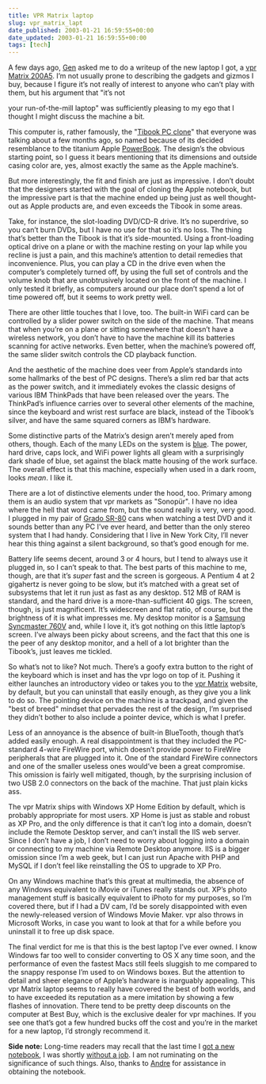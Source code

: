 ```yaml
---
title: VPR Matrix laptop
slug: vpr_matrix_lapt
date_published: 2003-01-21 16:59:55+00:00
date_updated: 2003-01-21 16:59:55+00:00
tags: [tech]
---
```

A few days ago, [Gen](http://www.kanai.net/weblog/) asked me to do a writeup of the new laptop I got, a [vpr Matrix 200A5](http://www.vprmatrix.com/products_notebook_200A5.asp). I’m not usually prone to describing the gadgets and gizmos I buy, because I figure it’s not really of interest to anyone who can’t play with them, but his argument that "it’s not

your run-of-the-mill laptop" was sufficiently pleasing to my ego that I thought I might discuss the machine a bit.

This computer is, rather famously, the "[Tibook PC clone](http://www.cnet.com/techtrends/0-6014-7-20573465.html)" that everyone was talking about a few months ago, so named because of its decided resemblance to the titanium Apple [PowerBook](http://www.apple.com/powerbook/index15.html). The design’s the obvious starting point, so I guess it bears mentioning that its dimensions and outside casing color are, yes, almost exactly the same as the Apple machine’s.

But more interestingly, the fit and finish are just as impressive. I don’t doubt that the designers started with the goal of cloning the Apple notebook, but the impressive part is that the machine ended up being just as well thought-out as Apple products are, and even exceeds the Tibook in some areas.

Take, for instance, the slot-loading DVD/CD-R drive. It’s no superdrive, so you can’t burn DVDs, but I have no use for that so it’s no loss. The thing that’s better than the Tibook is that it’s side-mounted. Using a front-loading optical drive on a plane or with the machine resting on your lap while you recline is just a pain, and this machine’s attention to detail remedies that inconvenience. Plus, you can play a CD in the drive even when the computer’s completely turned off, by using the full set of controls and the volume knob that are unobtrusively located on the front of the machine. I only tested it briefly, as computers around our place don’t spend a lot of time powered off, but it seems to work pretty well.

There are other little touches that I love, too. The built-in WiFi card can be controlled by a slider power switch on the side of the machine. That means that when you’re on a plane or sitting somewhere that doesn’t have a wireless network, you don’t have to have the machine kill its batteries scanning for active networks. Even better, when the machine’s powered off, the same slider switch controls the CD playback function.

And the aesthetic of the machine does veer from Apple’s standards into some hallmarks of the best of PC designs. There’s a slim red bar that acts as the power switch, and it immediately evokes the classic designs of various IBM ThinkPads that have been released over the years. The ThinkPad’s influence carries over to several other elements of the machine, since the keyboard and wrist rest surface are black, instead of the Tibook’s silver, and have the same squared corners as IBM’s hardware.

Some distinctive parts of the Matrix’s design aren’t merely aped from others, though. Each of the many LEDs on the system is [blue](http://www.business2.com/articles/mag/0,1640,44549,FF.html). The power, hard drive, caps lock, and WiFi power lights all gleam with a surprisingly dark shade of blue, set against the black matte housing of the work surface. The overall effect is that this machine, especially when used in a dark room, looks *mean*. I like it.

There are a lot of distinctive elements under the hood, too. Primary among them is an audio system that vpr markets as "Sonopür". I have no idea where the hell that word came from, but the sound really is very, very good. I plugged in my pair of [Grado SR-80](http://www.gradolabs.com/product_pages/sr80.htm) cans when watching a test DVD and it sounds better than any PC I’ve ever heard, and better than the only stereo system that I had handy. Considering that I live in New York City, I’ll never hear this thing against a silent background, so that’s good enough for me.

Battery life seems decent, around 3 or 4 hours, but I tend to always use it plugged in, so I can’t speak to that. The best parts of this machine to me, though, are that it’s *super* fast and the screen is gorgeous. A Pentium 4 at 2 gigahertz is never going to be slow, but it’s matched with a great set of subsystems that let it run just as fast as any desktop. 512 MB of RAM is standard, and the hard drive is a more-than-sufficient 40 gigs. The screen, though, is just magnificent. It’s widescreen and flat ratio, of course, but the brightness of it is what impresses me. My desktop monitor is a [Samsung Syncmaster 760V](http://samsungusa.com/cgi-bin/nabc/product/b2c_product_detail.jsp?prod_id=760v-Ivory) and, while I love it, it’s got nothing on this little laptop’s screen. I’ve always been picky about screens, and the fact that this one is the peer of any desktop monitor, and a hell of a lot brighter than the Tibook’s, just leaves me tickled.

So what’s not to like? Not much. There’s a goofy extra button to the right of the keyboard which is inset and has the vpr logo on top of it. Pushing it either launches an introductory video or takes you to the [vpr Matrix](http://www.vprmatrix.com/) website, by default, but you can uninstall that easily enough, as they give you a link to do so. The pointing device on the machine is a trackpad, and given the "best of breed" mindset that pervades the rest of the design, I’m surprised they didn’t bother to also include a pointer device, which is what I prefer.

Less of an annoyance is the absence of built-in BlueTooth, though that’s added easily enough. A real disappointment is that they included the PC-standard 4-wire FireWire port, which doesn’t provide power to FireWire peripherals that are plugged into it. One of the standard FireWire connectors and one of the smaller useless ones would’ve been a great compromise. This omission is fairly well mitigated, though, by the surprising inclusion of two USB 2.0 connectors on the back of the machine. That just plain kicks ass.

The vpr Matrix ships with Windows XP Home Edition by default, which is probably appropriate for most users. XP Home is just as stable and robust as XP Pro, and the only difference is that it can’t log into a domain, doesn’t include the Remote Desktop server, and can’t install the IIS web server. Since I don’t have a job, I don’t need to worry about logging into a domain or connecting to my machine via Remote Desktop anymore. IIS is a bigger omission since I’m a web geek, but I can just run Apache with PHP and MySQL if I don’t feel like reinstalling the OS to upgrade to XP Pro.

On any Windows machine that’s this great at multimedia, the absence of any Windows equivalent to iMovie or iTunes really stands out. XP’s photo management stuff is basically equivalent to iPhoto for my purposes, so I’m covered there, but if I had a DV cam, I’d be sorely disappointed with even the newly-released version of Windows Movie Maker. vpr also throws in Microsoft Works, in case you want to look at that for a while before you uninstall it to free up disk space.

The final verdict for me is that this is the best laptop I’ve ever owned. I know Windows far too well to consider converting to OS X any time soon, and the performance of even the fastest Macs still feels sluggish to me compared to the snappy response I’m used to on Windows boxes. But the attention to detail and sheer elegance of Apple’s hardware is inarguably appealing. This vpr Matrix laptop seems to really have covered the best of both worlds, and to have exceeded its reputation as a mere imitation by showing a few flashes of innovation. There tend to be pretty deep discounts on the computer at Best Buy, which is the exclusive dealer for vpr machines. If you see one that’s got a few hundred bucks off the cost and you’re in the market for a new laptop, I’d strongly recommend it.

**Side note:** Long-time readers may recall that the last time I [got a new notebook](/index.php?archives/002198.php), I was shortly [without a job](/index.php?archives/002127.php). I am not ruminating on the significance of such things. Also, thanks to [Andre](http://www.torrez.org) for assistance in obtaining the notebook.
